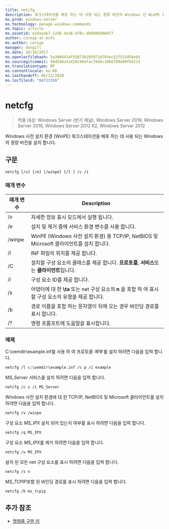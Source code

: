 ```yaml
---
title: netcfg
description: 워크스테이션을 배포 하는 데 사용 되는 경량 버전의 Windows 인 WinPE (Windows 사전 설치 환경)를 설치 하는 netcfg 명령에 대 한 참조 항목입니다.
ms.prod: windows-server
ms.technology: manage-windows-commands
ms.topic: article
ms.assetid: e2daaab7-12db-4e36-b70c-db8906d084f7
author: coreyp-at-msft
ms.author: coreyp
manager: dongill
ms.date: 10/16/2017
ms.openlocfilehash: 5a308441df55873b205972d703ec52f53345beb5
ms.sourcegitcommit: 99d548141428c964facf666c10b6709d80fbb215
ms.translationtype: MT
ms.contentlocale: ko-KR
ms.lasthandoff: 06/12/2020
ms.locfileid: "84721556"
---
```

# <a name="netcfg"></a>netcfg

> 적용 대상: Windows Server (반기 채널), Windows Server 2019, Windows Server 2016, Windows Server 2012 R2, Windows Server 2012

Windows 사전 설치 환경 (WinPE) 워크스테이션을 배포 하는 데 사용 되는 Windows의 경량 버전을 설치 합니다.

## <a name="syntax"></a>구문

```
netcfg [/v] [/e] [/winpe] [/l ] /c /i
```

### <a name="parameters"></a>매개 변수

| 매개 변수 | Description |
| --------- | ----------- |
| /v | 자세한 정보 표시 모드에서 실행 됩니다. |
| /e | 설치 및 제거 중에 서비스 환경 변수를 사용 합니다. |
| /winpe | WinPE (Windows 사전 설치 환경) 용 TCP/IP, NetBIOS 및 Microsoft 클라이언트를 설치 합니다. |
| /l | INF 파일의 위치를 제공 합니다. |
| /C | 설치할 구성 요소의 클래스를 제공 합니다. **프로토콜**, **서비스**또는 **클라이언트**입니다. |
| /i | 구성 요소 ID를 제공 합니다. |
| /s | 어댑터에 대 한 **\ta** 또는 net 구성 요소의 **n** 을 포함 하 여 표시할 구성 요소의 유형을 제공 합니다. |
| /b | 경로 이름을 포함 하는 문자열이 뒤에 오는 경우 바인딩 경로를 표시 합니다. |
| /? | 명령 프롬프트에 도움말을 표시합니다. |

### <a name="examples"></a>예제

C:\oemdir\example.inf를 사용 하 여 프로토콜 *예제* 를 설치 하려면 다음을 입력 합니다.

```
netcfg /l c:\oemdir\example.inf /c p /i example
```

*MS_Server* 서비스를 설치 하려면 다음을 입력 합니다.

```
netcfg /c s /i MS_Server
```

Windows 사전 설치 환경에 대 한 TCP/IP, NetBIOS 및 Microsoft 클라이언트를 설치 하려면 다음을 입력 합니다.

```
netcfg /v /winpe
```

구성 요소 *MS_IPX* 설치 되어 있는지 여부를 표시 하려면 다음을 입력 합니다.

```
netcfg /q MS_IPX
```

구성 요소 *MS_IPX*를 제거 하려면 다음을 입력 합니다.

```
netcfg /u MS_IPX
```

설치 된 모든 net 구성 요소를 표시 하려면 다음을 입력 합니다.

```
netcfg /s n
```

*MS_TCPIP*포함 된 바인딩 경로를 표시 하려면 다음을 입력 합니다.

```
netcfg /b ms_tcpip
```

## <a name="additional-references"></a>추가 참조

- [명령줄 구문 키](command-line-syntax-key.md)
